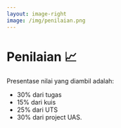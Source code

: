 ```yaml
---
layout: image-right
image: /img/penilaian.png
---
```


# Penilaian 📈

Presentase nilai yang diambil adalah:
- 30% dari tugas 
- 15% dari kuis
- 25% dari UTS
- 30% dari project UAS.